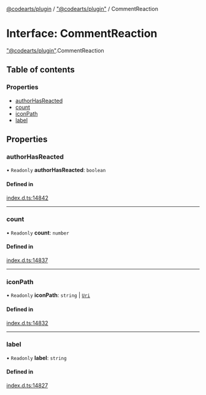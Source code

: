 [@codearts/plugin](../README.md) / ["@codearts/plugin"](../modules/_codearts_plugin_.md) / CommentReaction

# Interface: CommentReaction

["@codearts/plugin"](../modules/_codearts_plugin_.md).CommentReaction

## Table of contents

### Properties

- [authorHasReacted](codearts_plugin_.CommentReaction.md#authorhasreacted)
- [count](codearts_plugin_.CommentReaction.md#count)
- [iconPath](codearts_plugin_.CommentReaction.md#iconpath)
- [label](codearts_plugin_.CommentReaction.md#label)

## Properties

### authorHasReacted

• `Readonly` **authorHasReacted**: `boolean`

#### Defined in

[index.d.ts:14842](https://github.com/huaweicloud/cloudide-plugin-api/blob/84e382d/index.d.ts#L14842)

___

### count

• `Readonly` **count**: `number`

#### Defined in

[index.d.ts:14837](https://github.com/huaweicloud/cloudide-plugin-api/blob/84e382d/index.d.ts#L14837)

___

### iconPath

• `Readonly` **iconPath**: `string` \| [`Uri`](../classes/codearts_plugin_.Uri.md)

#### Defined in

[index.d.ts:14832](https://github.com/huaweicloud/cloudide-plugin-api/blob/84e382d/index.d.ts#L14832)

___

### label

• `Readonly` **label**: `string`

#### Defined in

[index.d.ts:14827](https://github.com/huaweicloud/cloudide-plugin-api/blob/84e382d/index.d.ts#L14827)
